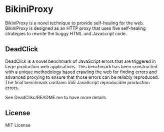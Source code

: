 # BikiniProxy 

BikiniProxy is a novel technique to provide self-healing for the web.
BikiniProxy is designed as an HTTP proxy that uses five self-healing strategies to rewrite the buggy HTML and Javascript code.

## DeadClick

DeadClick is a novel benchmark of JavaScript errors that are triggered in large production web applications.
This benchmark has been constructed with a unique methodology based crawling the web for finding errors and advanced proxying to ensure that those errors can be reliably reproduced.
The final benchmark contains 555 JavaScript reproducible production errors.

See DeadClikc/README.me to have more details


## License

MIT License
